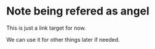 # Note being refered as angel

This is just a link target for now.

We can use it for other things later if needed.
